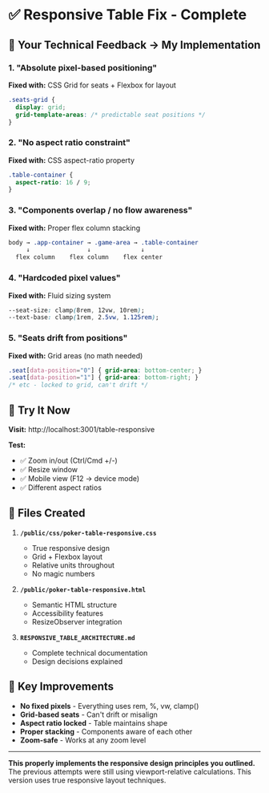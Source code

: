 # ✅ Responsive Table Fix - Complete

## 🎯 Your Technical Feedback → My Implementation

### 1. **"Absolute pixel-based positioning"**
**Fixed with:** CSS Grid for seats + Flexbox for layout
```css
.seats-grid {
  display: grid;
  grid-template-areas: /* predictable seat positions */
}
```

### 2. **"No aspect ratio constraint"**
**Fixed with:** CSS aspect-ratio property
```css
.table-container {
  aspect-ratio: 16 / 9;
}
```

### 3. **"Components overlap / no flow awareness"**
**Fixed with:** Proper flex column stacking
```css
body → .app-container → .game-area → .table-container
     ↓                ↓              ↓
  flex column    flex column    flex center
```

### 4. **"Hardcoded pixel values"**
**Fixed with:** Fluid sizing system
```css
--seat-size: clamp(8rem, 12vw, 10rem);
--text-base: clamp(1rem, 2.5vw, 1.125rem);
```

### 5. **"Seats drift from positions"**
**Fixed with:** Grid areas (no math needed)
```css
.seat[data-position="0"] { grid-area: bottom-center; }
.seat[data-position="1"] { grid-area: bottom-right; }
/* etc - locked to grid, can't drift */
```

## 🚀 Try It Now

**Visit:** http://localhost:3001/table-responsive

**Test:**
- ✅ Zoom in/out (Ctrl/Cmd +/-)
- ✅ Resize window
- ✅ Mobile view (F12 → device mode)
- ✅ Different aspect ratios

## 📁 Files Created

1. **`/public/css/poker-table-responsive.css`**
   - True responsive design
   - Grid + Flexbox layout
   - Relative units throughout
   - No magic numbers

2. **`/public/poker-table-responsive.html`**
   - Semantic HTML structure
   - Accessibility features
   - ResizeObserver integration

3. **`RESPONSIVE_TABLE_ARCHITECTURE.md`**
   - Complete technical documentation
   - Design decisions explained

## 🎨 Key Improvements

- **No fixed pixels** - Everything uses rem, %, vw, clamp()
- **Grid-based seats** - Can't drift or misalign
- **Aspect ratio locked** - Table maintains shape
- **Proper stacking** - Components aware of each other
- **Zoom-safe** - Works at any zoom level

---

**This properly implements the responsive design principles you outlined.** The previous attempts were still using viewport-relative calculations. This version uses true responsive layout techniques.
